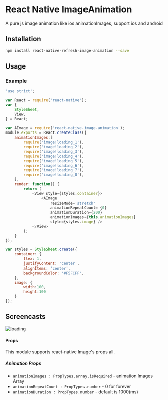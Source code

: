 # React Native ImageAnimation
A pure js image animation like ios animationImages, support ios and android

## Installation
```sh
npm install react-native-refresh-image-animation --save
```

## Usage

### Example
```js
'use strict';

var React = require('react-native');
var {
    StyleSheet,
    View,
} = React;

var AImage = require('react-native-image-animation');
module.exports = React.createClass({
    animationImages:[
        require('image!loading_1'),
        require('image!loading_2'),
        require('image!loading_3'),
        require('image!loading_4'),
        require('image!loading_5'),
        require('image!loading_6'),
        require('image!loading_7'),
        require('image!loading_8'),
    ],
    render: function() {
        return (
            <View style={styles.container}>
                <AImage
                    resizeMode='stretch'
                    animationRepeatCount= {0}
                    animationDuration={200}
                    animationImages={this.animationImages}
                    style={styles.image} />
            </View>
        );
    }
});

var styles = StyleSheet.create({
    container: {
        flex: 1,
        justifyContent: 'center',
        alignItems: 'center',
        backgroundColor: '#F5FCFF',
    },
    image: {
        width:100,
        height:100
    }
});

```

## Screencasts

![loading](https://github.com/remobile/react-native-image-animation/blob/master/screencasts/loading.gif)

#### Props
This module supports react-native Image's props all.
##### Animation Props
- `animationImages : PropTypes.array.isRequired` - animation Images Array
- `animationRepeatCount : PropTypes.number` - 0 for forever
- `animationDuration : PropTypes.number` - default is 1000(ms)

